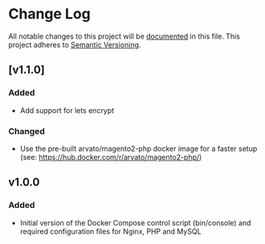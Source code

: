 # Change Log
All notable changes to this project will be [documented](http://keepachangelog.com/) in this file.
This project adheres to [Semantic Versioning](http://semver.org/).

## [v1.1.0]

### Added
- Add support for lets encrypt

### Changed
- Use the pre-built arvato/magento2-php docker image for a faster setup (see: https://hub.docker.com/r/arvato/magento2-php/)

## v1.0.0
### Added
- Initial version of the Docker Compose control script (bin/console) and required configuration files for Nginx, PHP and MySQL
